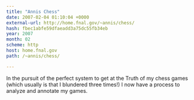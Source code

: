 ```yaml
---
title: "Annis Chess"
date: 2007-02-04 01:10:04 +0000
external-url: http://home.fnal.gov/~annis/chess/
hash: fbec1abfe59dfaeadd3a75dc55fb34eb
year: 2007
month: 02
scheme: http
host: home.fnal.gov
path: /~annis/chess/

---
```


In the pursuit of the perfect system to get at the Truth of my chess games (which usually is that I blundered three times!) I now have a process to analyze and annotate my games.
